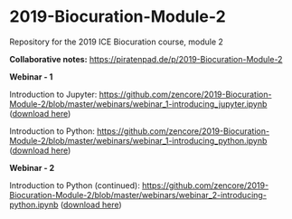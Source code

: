 # 2019-Biocuration-Module-2

Repository for the 2019 ICE Biocuration course, module 2

**Collaborative notes:** https://piratenpad.de/p/2019-Biocuration-Module-2

**Webinar - 1**

Introduction to Jupyter:  https://github.com/zencore/2019-Biocuration-Module-2/blob/master/webinars/webinar_1-introducing_jupyter.ipynb ([download here](https://raw.githubusercontent.com/zencore/2019-Biocuration-Module-2/master/webinars/webinar_1-introducing_jupyter.ipynb))

Introduction to Python:  https://github.com/zencore/2019-Biocuration-Module-2/blob/master/webinars/webinar_1-introducing_python.ipynb ([download here](https://raw.githubusercontent.com/zencore/2019-Biocuration-Module-2/master/webinars/webinar_1-introducing_python.ipynb))

**Webinar - 2**

Introduction to Python (continued):  https://github.com/zencore/2019-Biocuration-Module-2/blob/master/webinars/webinar_2-introducing-python.ipynb ([download here](https://raw.githubusercontent.com/zencore/2019-Biocuration-Module-2/master/webinars/webinar_2-introducing-python.ipynb))
